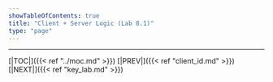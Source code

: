 ```yaml
---
showTableOfContents: true
title: "Client + Server Logic (Lab 8.1)"
type: "page"
---
```




---
[|TOC|]({{< ref "../moc.md" >}})
[|PREV|]({{< ref "client_id.md" >}})
[|NEXT|]({{< ref "key_lab.md" >}})